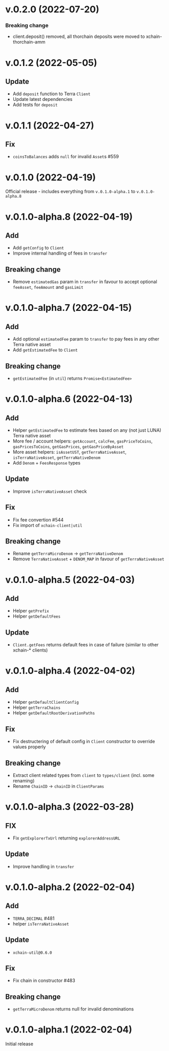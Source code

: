 # v.0.2.0 (2022-07-20)

### Breaking change

- client.deposit() removed, all thorchain deposits were moved to xchain-thorchain-amm

# v.0.1.2 (2022-05-05)

## Update

- Add `deposit` function to Terra `Client`
- Update latest dependencies
- Add tests for `deposit`

# v.0.1.1 (2022-04-27)

## Fix

- `coinsToBalances` adds `null` for invalid `Asset`s #559

# v.0.1.0 (2022-04-19)

Official release - includes everything from `v.0.1.0-alpha.1` to `v.0.1.0-alpha.8`

# v.0.1.0-alpha.8 (2022-04-19)

## Add

- Add `getConfig` to `Client`
- Improve internal handling of fees in `transfer`

## Breaking change

- Remove `estimatedGas` param in `transfer` in favour to accept optional `feeAsset`, `feeAmount` and `gasLimit`

# v.0.1.0-alpha.7 (2022-04-15)

## Add

- Add optional `estimatedFee` param to `transfer` to pay fees in any other Terra native asset
- Add `getEstimatedFee` to `Client`

## Breaking change

- `getEstimatedFee` (in `util`) returns `Promise<EstimatedFee>`

# v.0.1.0-alpha.6 (2022-04-13)

## Add

- Helper `getEstimatedFee` to estimate fees based on any (not just LUNA) Terra native asset
- More fee / account helpers: `getAccount`, `calcFee`, `gasPriceToCoins`, `gasPricesToCoins`, `getGasPrices`, `getGasPriceByAsset`
- More asset helpers: `isAssetUST`, `getTerraNativeAsset`, `isTerraNativeAsset`, `getTerraNativeDenom`
- Add `Denom` + `FeesResponse` types

## Update

- Improve `isTerraNativeAsset` check

## Fix

- Fix fee convertion #544
- Fix import of `xchain-client|util`

## Breaking change

- Rename `getTerraMicroDenom` -> `getTerraNativeDenom`
- Remove `TerraNativeAsset` + `DENOM_MAP` in favour of `getTerraNativeAsset`

# v.0.1.0-alpha.5 (2022-04-03)

## Add

- Helper `getPrefix`
- Helper `getDefaultFees`

## Update

- `Client.getFees` returns default fees in case of failure (similar to other xchain-\* clients)

# v.0.1.0-alpha.4 (2022-04-02)

## Add

- Helper `getDefaultClientConfig`
- Helper `getTerraChains`
- Helper `getDefaultRootDerivationPaths`

## Fix

- Fix destructering of default config in `Client` constructor to override values properly

## Breaking change

- Extract client related types from `client` to `types/client` (incl. some renaming)
- Rename `ChainID` -> `chainID` in `ClientParams`

# v.0.1.0-alpha.3 (2022-03-28)

## FIX

- Fix `getExplorerTxUrl` returning `explorerAddressURL`

## Update

- Improve handling in `transfer`

# v.0.1.0-alpha.2 (2022-02-04)

## Add

- `TERRA_DECIMAL` #481
- helper `isTerraNativeAsset`

## Update

- `xchain-util@0.6.0`

## Fix

- Fix chain in constructor #483

## Breaking change

- `getTerraMicroDenom` returns null for invalid denominations

# v.0.1.0-alpha.1 (2022-02-04)

Initial release
